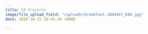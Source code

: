 ```yaml
---
title: C# Projects
image/file_upload_field: "/uploads/breakfast-1804457_640.jpg"
date: 2018-10-15 10:45:49 +0000

---
```

